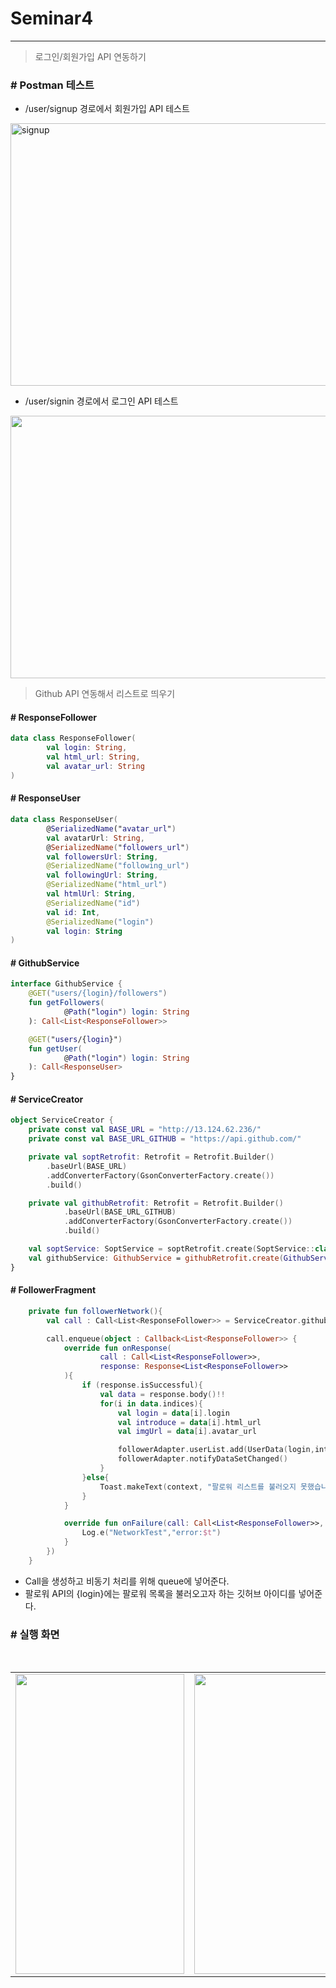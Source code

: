 # Seminar4
--- 
  
> 로그인/회원가입 API 연동하기

### # Postman 테스트 
+ /user/signup 경로에서 회원가입 API 테스트
<img width="560" height="420" alt="signup" src="https://user-images.githubusercontent.com/62695395/168273413-b9e216aa-709f-461c-a3eb-fa65762a430e.png">

+ /user/signin 경로에서 로그인 API 테스트
<img width="560" height="420" src="https://user-images.githubusercontent.com/62695395/168273597-69008851-c97d-48d5-a5f6-07c2989836cc.png">

  
> Github API 연동해서 리스트로 띄우기  

#### # ResponseFollower 
``` kotlin
data class ResponseFollower(
        val login: String,
        val html_url: String,
        val avatar_url: String
)
``` 

#### # ResponseUser
``` kotlin
data class ResponseUser(
        @SerializedName("avatar_url")
        val avatarUrl: String,
        @SerializedName("followers_url")
        val followersUrl: String,
        @SerializedName("following_url")
        val followingUrl: String,
        @SerializedName("html_url")
        val htmlUrl: String,
        @SerializedName("id")
        val id: Int,
        @SerializedName("login")
        val login: String
)
```

#### # GithubService 
``` kotlin
interface GithubService {
    @GET("users/{login}/followers")
    fun getFollowers(
            @Path("login") login: String
    ): Call<List<ResponseFollower>>

    @GET("users/{login}")
    fun getUser(
            @Path("login") login: String
    ): Call<ResponseUser>
}
```

#### # ServiceCreator
``` kotlin
object ServiceCreator {
    private const val BASE_URL = "http://13.124.62.236/"
    private const val BASE_URL_GITHUB = "https://api.github.com/"

    private val soptRetrofit: Retrofit = Retrofit.Builder()
        .baseUrl(BASE_URL)
        .addConverterFactory(GsonConverterFactory.create())
        .build()

    private val githubRetrofit: Retrofit = Retrofit.Builder()
            .baseUrl(BASE_URL_GITHUB)
            .addConverterFactory(GsonConverterFactory.create())
            .build()

    val soptService: SoptService = soptRetrofit.create(SoptService::class.java)
    val githubService: GithubService = githubRetrofit.create(GithubService::class.java)
}
```

#### # FollowerFragment
``` kotlin
    private fun followerNetwork(){
        val call : Call<List<ResponseFollower>> = ServiceCreator.githubService.getFollowers("kimdahee7")

        call.enqueue(object : Callback<List<ResponseFollower>> {
            override fun onResponse(
                    call : Call<List<ResponseFollower>>,
                    response: Response<List<ResponseFollower>>
            ){
                if (response.isSuccessful){
                    val data = response.body()!!
                    for(i in data.indices){
                        val login = data[i].login
                        val introduce = data[i].html_url
                        val imgUrl = data[i].avatar_url

                        followerAdapter.userList.add(UserData(login,introduce,imgUrl))
                        followerAdapter.notifyDataSetChanged()
                    }
                }else{
                    Toast.makeText(context, "팔로워 리스트를 불러오지 못했습니다.", Toast.LENGTH_SHORT).show()
                }
            }

            override fun onFailure(call: Call<List<ResponseFollower>>, t: Throwable) {
                Log.e("NetworkTest","error:$t")
            }
        })
    }
```
+ Call을 생성하고 비동기 처리를 위해 queue에 넣어준다. 
+ 팔로워 API의 {login}에는 팔로워 목록을 불러오고자 하는 깃허브 아이디를 넣어준다. 

### # 실행 화면 
<table>
  <tr>
    <td><img src="https://user-images.githubusercontent.com/62695395/168271497-c1b30f31-b517-43e0-9eaa-69777a757b3a.gif" width="270" height="480" /></td><td><img src="https://user-images.githubusercontent.com/62695395/168271551-d3b79a01-c126-4fdf-a999-92ebf5bf2d23.gif"  width="270" height="480" /></td>
  <tr>
</table>

                                                                                                                                         
                                                                                                                                         

